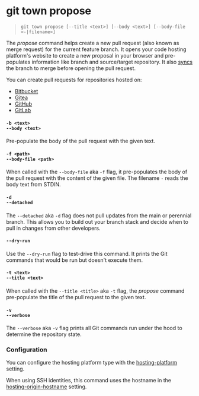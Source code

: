 # git town propose

> `git town propose [--title <text>] [--body <text>] [--body-file <-|filename>]`

The _propose_ command helps create a new pull request (also known as merge
request) for the current feature branch. It opens your code hosting platform's
website to create a new proposal in your browser and pre-populates information
like branch and source/target repository. It also [syncs](sync.md) the branch to
merge before opening the pull request.

You can create pull requests for repositories hosted on:

- [Bitbucket](https://bitbucket.org)
- [Gitea](https://gitea.com)
- [GitHub](https://github.com)
- [GitLab](https://gitlab.com)

#### `-b <text>`<br>`--body <text>`

Pre-populate the body of the pull request with the given text.

#### `-f <path>`<br>`--body-file <path>`

When called with the `--body-file` aka `-f` flag, it pre-populates the body of
the pull request with the content of the given file. The filename `-` reads the
body text from STDIN.

#### `-d`<br>`--detached`

The `--detached` aka `-d` flag does not pull updates from the main or perennial
branch. This allows you to build out your branch stack and decide when to pull
in changes from other developers.

#### `--dry-run`

Use the `--dry-run` flag to test-drive this command. It prints the Git commands
that would be run but doesn't execute them.

#### `-t <text>`<br>`--title <text>`

When called with the `--title <title>` aka `-t` flag, the _propose_ command
pre-populate the title of the pull request to the given text.

#### `-v`<br>`--verbose`

The `--verbose` aka `-v` flag prints all Git commands run under the hood to
determine the repository state.

### Configuration

You can configure the hosting platform type with the
[hosting-platform](../preferences/hosting-platform.md) setting.

When using SSH identities, this command uses the hostname in the
[hosting-origin-hostname](../preferences/hosting-origin-hostname.md) setting.
